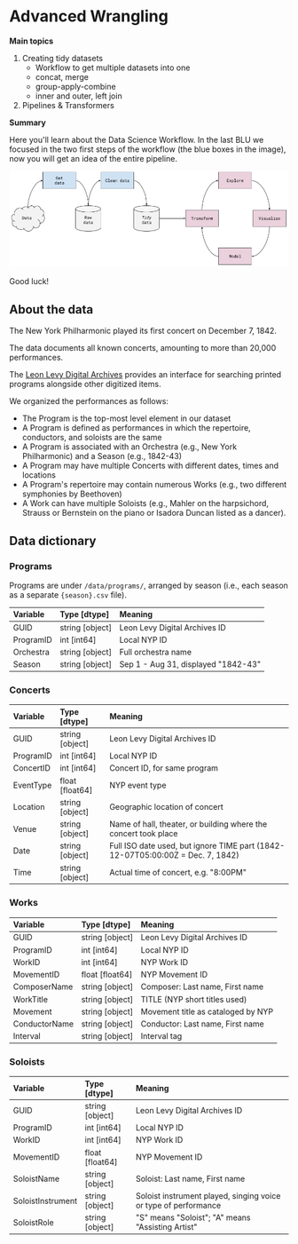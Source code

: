 # Advanced Wrangling
**Main topics**

1. Creating tidy datasets
    - Workflow to get multiple datasets into one
    - concat, merge
    - group-apply-combine
    - inner and outer, left join
2. Pipelines & Transformers

**Summary**

Here you'll learn about the Data Science Workflow. 
In the last BLU we focused in the two first steps of the workflow (the blue boxes in the image), now you will get an idea of the entire pipeline.

![alt text](media/data_processing_workflow.png)

Good luck!

## About the data

The New York Philharmonic played its first concert on December 7, 1842.

The data documents all known concerts, amounting to more than 20,000 performances.

The [Leon Levy Digital Archives](https://archives.nyphil.org/) provides an interface for searching printed programs alongside other digitized items.

We organized the performances as follows:

* The Program is the top-most level element in our dataset
* A Program is defined as performances in which the repertoire, conductors, and soloists are the same
* A Program is associated with an Orchestra (e.g., New York Philharmonic) and a Season (e.g., 1842-43)
* A Program may have multiple Concerts with different dates, times and locations
* A Program's repertoire may contain numerous Works (e.g., two different symphonies by Beethoven)
* A Work can have multiple Soloists (e.g., Mahler on the harpsichord, Strauss or Bernstein on the piano or Isadora Duncan listed as a dancer).

## Data dictionary

### Programs

Programs are under `/data/programs/`, arranged by season (i.e., each season as a separate `{season}.csv` file).

| Variable      | Type [dtype]    | Meaning                             |
| :-------------|:----------------| :-----------------------------------|
| GUID          | string [object] | Leon Levy Digital Archives ID       |
| ProgramID     | int [int64]     | Local NYP ID                        |
| Orchestra     | string [object] | Full orchestra name                 |
| Season        | string [object] | Sep 1 - Aug 31, displayed "1842-43" |

### Concerts

| Variable  | Type [dtype]    | Meaning                                                                        |
| :---------|:----------------| :------------------------------------------------------------------------------|
| GUID      | string [object] | Leon Levy Digital Archives ID                                                  |
| ProgramID | int [int64]     | Local NYP ID                                                                   |
| ConcertID | int [int64]     | Concert ID, for same program                                                   |
| EventType | float [float64] | NYP event type                                                                 |
| Location  | string [object] | Geographic location of concert                                                 |
| Venue     | string [object] | Name of hall, theater, or building where the concert took place                |
| Date      | string [object] | Full ISO date used, but ignore TIME part (1842-12-07T05:00:00Z = Dec. 7, 1842) |
| Time      | string [object] | Actual time of concert, e.g. "8:00PM"                                          |

### Works

| Variable      | Type [dtype]    | Meaning                            |
| :-------------|:----------------| :----------------------------------|
| GUID          | string [object] | Leon Levy Digital Archives ID      |
| ProgramID     | int [int64]     | Local NYP ID                       |
| WorkID        | int [int64]     | NYP Work ID                        |
| MovementID    | float [float64] | NYP Movement ID                    |
| ComposerName  | string [object] | Composer: Last name, First name    |
| WorkTitle     | string [object] | TITLE (NYP short titles used)      |
| Movement      | string [object] | Movement title as cataloged by NYP |
| ConductorName | string [object] | Conductor: Last name, First name   |
| Interval      | string [object] | Interval tag                       |

### Soloists

| Variable          | Type [dtype]    | Meaning                                                         |  
| :-----------------|:----------------| :---------------------------------------------------------------|
| GUID              | string [object] | Leon Levy Digital Archives ID                                   |
| ProgramID         | int [int64]     | Local NYP ID                                                    |
| WorkID            | int [int64]     | NYP Work ID                                                     |
| MovementID        | float [float64] | NYP Movement ID                                                 |
| SoloistName       | string [object] | Soloist: Last name, First name                                  |
| SoloistInstrument | string [object] | Soloist instrument played, singing voice or type of performance |
| SoloistRole       | string [object] | "S" means "Soloist"; "A" means "Assisting Artist"               |
